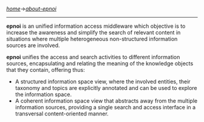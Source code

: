 [*home*](https://github.com/epnoi/epnoi/wiki)->[*about-epnoi*](https://github.com/epnoi/epnoi/wiki/About-epnoi)  
        
*** 

**epnoi** is an unified information access middleware which objective is to increase the awareness and simplify the 
search of relevant content in situations where multiple heterogeneous non-structured information sources are involved.

**epnoi** unifies the access and search activities to different information sources, encapsulating and relating the 
meaning of the knowledge objects that they contain, offering thus:
* A structured information space view, where the involved entities, their taxonomy and topics are explicitly 
annotated and can be used to explore the information space.
* A coherent information space view that abstracts away from the multiple information  sources, providing a 
single search and access interface in a transversal content-oriented manner.  
